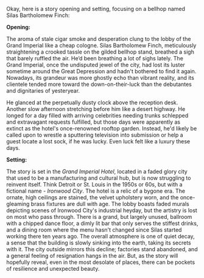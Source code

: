 Okay, here is a story opening and setting, focusing on a bellhop named Silas Bartholomew Finch:

**Opening:**

The aroma of stale cigar smoke and desperation clung to the lobby of the Grand Imperial like a cheap cologne. Silas Bartholomew Finch, meticulously straightening a crooked tassle on the gilded bellhop stand, breathed a sigh that barely ruffled the air. He’d been breathing a lot of sighs lately. The Grand Imperial, once the undisputed jewel of the city, had lost its luster sometime around the Great Depression and hadn't bothered to find it again. Nowadays, its grandeur was more ghostly echo than vibrant reality, and its clientele tended more toward the down-on-their-luck than the debutantes and dignitaries of yesteryear.

He glanced at the perpetually dusty clock above the reception desk. Another slow afternoon stretching before him like a desert highway. He longed for a day filled with arriving celebrities needing trunks schlepped and extravagant requests fulfilled, but those days were apparently as extinct as the hotel's once-renowned rooftop garden. Instead, he'd likely be called upon to wrestle a sputtering television into submission or help a guest locate a lost sock, if he was lucky. Even luck felt like a luxury these days.

**Setting:**

The story is set in the *Grand Imperial Hotel*, located in a faded glory city that used to be a manufacturing and cultural hub, but is now struggling to reinvent itself. Think Detroit or St. Louis in the 1950s or 60s, but with a fictional name - *Ironwood City*. The hotel is a relic of a bygone era. The ornate, high ceilings are stained, the velvet upholstery worn, and the once-gleaming brass fixtures are dull with age. The lobby boasts faded murals depicting scenes of Ironwood City's industrial heyday, but the artistry is lost on most who pass through. There is a grand, but largely unused, ballroom with a chipped dance floor, a dimly lit bar that only serves the stiffest drinks, and a dining room where the menu hasn't changed since Silas started working there ten years ago. The overall atmosphere is one of quiet decay, a sense that the building is slowly sinking into the earth, taking its secrets with it. The city outside mirrors this decline; factories stand abandoned, and a general feeling of resignation hangs in the air. But, as the story will hopefully reveal, even in the most desolate of places, there can be pockets of resilience and unexpected beauty.
